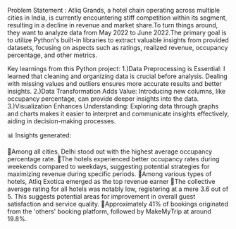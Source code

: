 Problem Statement : 
Atliq Grands, a hotel chain operating across multiple cities in India, is currently encountering stiff competition within its segment, resulting in a decline in revenue and market share.To turn things around, they want to analyze data from May 2022 to June 2022.The primary goal is to utilize Python's built-in libraries to extract valuable insights from provided datasets, focusing on aspects such as ratings, realized revenue, occupancy percentage, and other metrics.


Key learnings from this Python project:
1.)Data Preprocessing is Essential: I learned that cleaning and organizing data is crucial before analysis. Dealing with missing values and outliers ensures more accurate results and better insights.
2.)Data Transformation Adds Value: Introducing new columns, like occupancy percentage, can provide deeper insights into the data. 
3.)Visualization Enhances Understanding: Exploring data through graphs and charts makes it easier to interpret and communicate insights effectively, aiding in decision-making processes.



📊 Insights generated:

💠Among all cities, Delhi stood out with the highest average occupancy percentage rate.
💠The hotels experienced better occupancy rates during weekends compared to weekdays, suggesting potential strategies for maximizing revenue during specific periods.
💠Among various types of hotels, Atliq Exotica emerged as the top revenue earner
💠The collective average rating for all hotels was notably low, registering at a mere 3.6 out of 5. This suggests potential areas for improvement in overall guest satisfaction and service quality.
💠Approximately 41% of bookings originated from the 'others' booking platform, followed by MakeMyTrip at around 19.8%.
